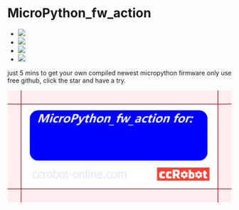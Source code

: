 # MicroPython_fw_action

- ![](https://img.shields.io/badge/PYBV11-OK-yellowgreen)
- ![](https://img.shields.io/badge/ESP32-ing-yellowgreen)
- ![](https://img.shields.io/badge/ESP8266-ing-yellowgreen)
- ![](https://img.shields.io/badge/mpy_cross_win-OK-yellowgreen)

just 5 mins to get your own compiled newest micropython firmware only use free github, click the star and have a try.

![](MicroPython_fw_action_card.png)


